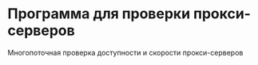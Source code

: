 # Программа для проверки прокси-серверов

Многопоточная проверка доступности и скорости прокси-серверов
